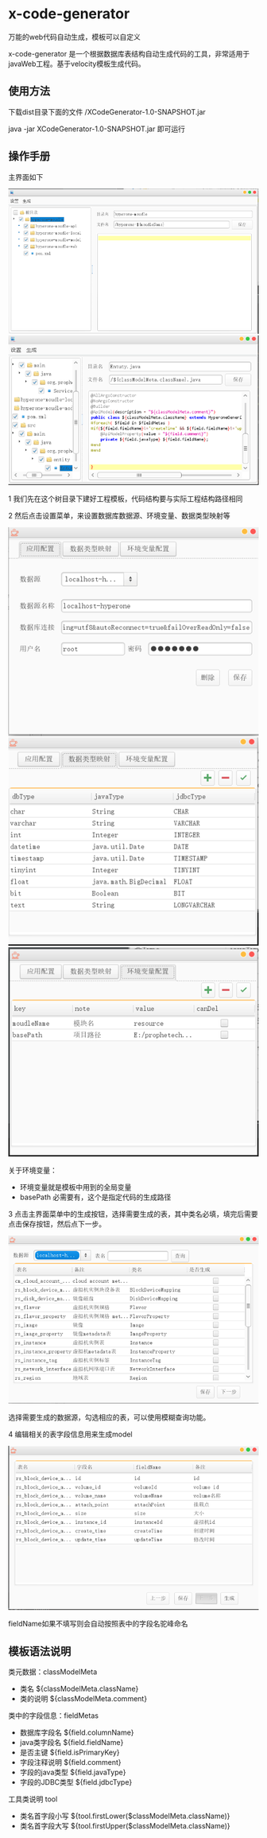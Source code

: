 # x-code-generator
万能的web代码自动生成，模板可以自定义

x-code-generator 是一个根据数据库表结构自动生成代码的工具，非常适用于javaWeb工程。基于velocity模板生成代码。

## 使用方法

下载dist目录下面的文件
/XCodeGenerator-1.0-SNAPSHOT.jar


java -jar XCodeGenerator-1.0-SNAPSHOT.jar 即可运行

## 操作手册

主界面如下

<img src="https://raw.githubusercontent.com/hyberbin/x-code-generator/master/dist/img/1.jpg" >

<img src="https://raw.githubusercontent.com/hyberbin/x-code-generator/master/dist/img/7.jpg" >

1 我们先在这个树目录下建好工程模板，代码结构要与实际工程结构路径相同

2 然后点击设置菜单，来设置数据库数据源、环境变量、数据类型映射等

<img src="https://raw.githubusercontent.com/hyberbin/x-code-generator/master/dist/img/2.jpg" >

<img src="https://raw.githubusercontent.com/hyberbin/x-code-generator/master/dist/img/3.jpg" >

<img src="https://raw.githubusercontent.com/hyberbin/x-code-generator/master/dist/img/4.jpg" >

关于环境变量：
* 环境变量就是模板中用到的全局变量
* basePath 必需要有，这个是指定代码的生成路径

3 点击主界面菜单中的生成按钮，选择需要生成的表，其中类名必填，填完后需要点击保存按钮，然后点下一步。

<img src="https://raw.githubusercontent.com/hyberbin/x-code-generator/master/dist/img/5.jpg" >

选择需要生成的数据源，勾选相应的表，可以使用模糊查询功能。

4 编辑相关的表字段信息用来生成model

<img src="https://raw.githubusercontent.com/hyberbin/x-code-generator/master/dist/img/6.jpg" >

fieldName如果不填写则会自动按照表中的字段名驼峰命名

## 模板语法说明

类元数据：classModelMeta   
* 类名 ${classModelMeta.className}
* 类的说明 ${classModelMeta.comment}

类中的字段信息：fieldMetas
* 数据库字段名 ${field.columnName}
* java类字段名 ${field.fieldName}
* 是否主键 ${field.isPrimaryKey}
* 字段注释说明 ${field.comment}
* 字段的java类型 ${field.javaType}
* 字段的JDBC类型 ${field.jdbcType}

工具类说明 tool
* 类名首字段小写 ${tool.firstLower($classModelMeta.className)}
* 类名首字段大写 ${tool.firstUpper($classModelMeta.className)}





